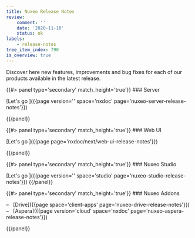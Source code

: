```yaml
---
title: Nuxeo Release Notes
review:
    comment: ''
    date: '2020-11-10'
    status: ok
labels:
    - release-notes
tree_item_index: 790
is_overview: true
---
```


Discover here new features, improvements and bug fixes for each of our products available in the latest release.  

<div class="row" data-equalizer data-equalize-on="medium">
<div class="column medium-6">
{{#> panel type='secondary' match_height='true'}}
### Server

[Let's go&nbsp;<i class="fa fa-long-arrow-right" aria-hidden="true"></i>]({{page version='' space='nxdoc' page='nuxeo-server-release-notes'}})

{{/panel}}
</div>

<div class="column medium-6">
{{#> panel type='secondary' match_height='true'}}
### Web UI

[Let's go&nbsp;<i class="fa fa-long-arrow-right" aria-hidden="true"></i>]({{page page='nxdoc/next/web-ui-release-notes'}})

{{/panel}}
</div>
</div>

<div class="row" data-equalizer data-equalize-on="medium">
<div class="column medium-6">
{{#> panel type='secondary' match_height='true'}}
### Nuxeo Studio

[Let's go&nbsp;<i class="fa fa-long-arrow-right" aria-hidden="true"></i>]({{page version='' space='studio' page='nuxeo-studio-release-notes'}})
{{/panel}}
</div>

<div class="column medium-6">
{{#> panel type='secondary' match_height='true'}}
### Nuxeo Addons

&#8211; &nbsp; [Drive]({{page space='client-apps' page='nuxeo-drive-release-notes'}})</br>
&#8211; &nbsp; [Aspera]({{page version='cloud' space='nxdoc' page='nuxeo-aspera-release-notes'}})

{{/panel}}

</div>

</div>
